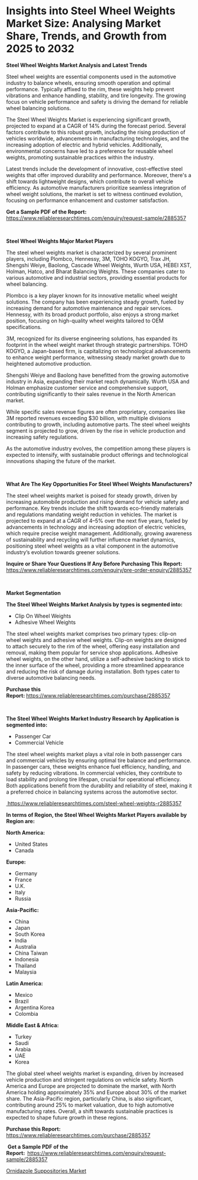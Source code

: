 <p><h1>Insights into Steel Wheel Weights Market Size: Analysing Market Share, Trends, and Growth from 2025 to 2032</h1></p><p><strong>Steel Wheel Weights Market Analysis and Latest Trends</strong></p>
<p><p>Steel wheel weights are essential components used in the automotive industry to balance wheels, ensuring smooth operation and optimal performance. Typically affixed to the rim, these weights help prevent vibrations and enhance handling, stability, and tire longevity. The growing focus on vehicle performance and safety is driving the demand for reliable wheel balancing solutions.</p><p>The Steel Wheel Weights Market is experiencing significant growth, projected to expand at a CAGR of 14% during the forecast period. Several factors contribute to this robust growth, including the rising production of vehicles worldwide, advancements in manufacturing technologies, and the increasing adoption of electric and hybrid vehicles. Additionally, environmental concerns have led to a preference for reusable wheel weights, promoting sustainable practices within the industry. </p><p>Latest trends include the development of innovative, cost-effective steel weights that offer improved durability and performance. Moreover, there's a shift towards lightweight designs, which contribute to overall vehicle efficiency. As automotive manufacturers prioritize seamless integration of wheel weight solutions, the market is set to witness continued evolution, focusing on performance enhancement and customer satisfaction.</p></p>
<p><strong>Get a Sample PDF of the Report:&nbsp;</strong> <a href="https://www.reliableresearchtimes.com/enquiry/request-sample/2885357?utm_campaign=2220&utm_medium=2&utm_source=Github&utm_content=ia&utm_term=13032025&utm_id=steel-wheel-weights">https://www.reliableresearchtimes.com/enquiry/request-sample/2885357</a></p>
<p>&nbsp;</p>
<p><strong>Steel Wheel Weights Major Market Players</strong></p>
<p><p>The steel wheel weights market is characterized by several prominent players, including Plombco, Hennessy, 3M, TOHO KOGYO, Trax JH, Shengshi Weiye, Baolong, Cascade Wheel Weights, Wurth USA, HEBEI XST, Holman, Hatco, and Bharat Balancing Weights. These companies cater to various automotive and industrial sectors, providing essential products for wheel balancing.</p><p>Plombco is a key player known for its innovative metallic wheel weight solutions. The company has been experiencing steady growth, fueled by increasing demand for automotive maintenance and repair services. Hennessy, with its broad product portfolio, also enjoys a strong market position, focusing on high-quality wheel weights tailored to OEM specifications.</p><p>3M, recognized for its diverse engineering solutions, has expanded its footprint in the wheel weight market through strategic partnerships. TOHO KOGYO, a Japan-based firm, is capitalizing on technological advancements to enhance weight performance, witnessing steady market growth due to heightened automotive production.</p><p>Shengshi Weiye and Baolong have benefitted from the growing automotive industry in Asia, expanding their market reach dynamically. Wurth USA and Holman emphasize customer service and comprehensive support, contributing significantly to their sales revenue in the North American market. </p><p>While specific sales revenue figures are often proprietary, companies like 3M reported revenues exceeding $30 billion, with multiple divisions contributing to growth, including automotive parts. The steel wheel weights segment is projected to grow, driven by the rise in vehicle production and increasing safety regulations. </p><p>As the automotive industry evolves, the competition among these players is expected to intensify, with sustainable product offerings and technological innovations shaping the future of the market.</p></p>
<p>&nbsp;</p>
<p><strong>What Are The Key Opportunities For Steel Wheel Weights Manufacturers?</strong></p>
<p><p>The steel wheel weights market is poised for steady growth, driven by increasing automobile production and rising demand for vehicle safety and performance. Key trends include the shift towards eco-friendly materials and regulations mandating weight reduction in vehicles. The market is projected to expand at a CAGR of 4–5% over the next five years, fueled by advancements in technology and increasing adoption of electric vehicles, which require precise weight management. Additionally, growing awareness of sustainability and recycling will further influence market dynamics, positioning steel wheel weights as a vital component in the automotive industry’s evolution towards greener solutions.</p></p>
<p><strong>Inquire or Share Your Questions If Any Before Purchasing This Report:</strong> <a href="https://www.reliableresearchtimes.com/enquiry/pre-order-enquiry/2885357?utm_campaign=2220&utm_medium=2&utm_source=Github&utm_content=ia&utm_term=13032025&utm_id=steel-wheel-weights">https://www.reliableresearchtimes.com/enquiry/pre-order-enquiry/2885357</a></p>
<p>&nbsp;</p>
<p><strong>Market Segmentation</strong></p>
<p><strong>The Steel Wheel Weights Market Analysis by types is segmented into:</strong></p>
<p><ul><li>Clip On Wheel Weights</li><li>Adhesive Wheel Weights</li></ul></p>
<p><p>The steel wheel weights market comprises two primary types: clip-on wheel weights and adhesive wheel weights. Clip-on weights are designed to attach securely to the rim of the wheel, offering easy installation and removal, making them popular for service shop applications. Adhesive wheel weights, on the other hand, utilize a self-adhesive backing to stick to the inner surface of the wheel, providing a more streamlined appearance and reducing the risk of damage during installation. Both types cater to diverse automotive balancing needs.</p></p>
<p><strong>Purchase this Report:&nbsp;</strong><a href="https://www.reliableresearchtimes.com/purchase/2885357?utm_campaign=2220&utm_medium=2&utm_source=Github&utm_content=ia&utm_term=13032025&utm_id=steel-wheel-weights">https://www.reliableresearchtimes.com/purchase/2885357</a></p>
<p>&nbsp;</p>
<p><strong>The Steel Wheel Weights Market Industry Research by Application is segmented into:</strong></p>
<p><ul><li>Passenger Car</li><li>Commercial Vehicle</li></ul></p>
<p><p>The steel wheel weights market plays a vital role in both passenger cars and commercial vehicles by ensuring optimal tire balance and performance. In passenger cars, these weights enhance fuel efficiency, handling, and safety by reducing vibrations. In commercial vehicles, they contribute to load stability and prolong tire lifespan, crucial for operational efficiency. Both applications benefit from the durability and reliability of steel, making it a preferred choice in balancing systems across the automotive sector.</p></p>
<p><a href="https://www.reliableresearchtimes.com/steel-wheel-weights-r2885357?utm_campaign=2220&utm_medium=2&utm_source=Github&utm_content=ia&utm_term=13032025&utm_id=steel-wheel-weights">&nbsp;https://www.reliableresearchtimes.com/steel-wheel-weights-r2885357</a></p>
<p><strong>In terms of Region, the Steel Wheel Weights Market Players available by Region are:</strong></p>
<p>
    <p> <strong> North America: </strong>
        <ul>
            <li>United States</li>
            <li>Canada</li>
        </ul>
        </p> 
    <p> <strong> Europe: </strong>
        <ul>
            <li>Germany</li>
            <li>France</li>
            <li>U.K.</li>
            <li>Italy</li>
            <li>Russia</li>
        </ul>
        </p> 
    <p> <strong> Asia-Pacific: </strong>
        <ul>
            <li>China</li>
            <li>Japan</li>
            <li>South Korea</li>
            <li>India</li>
            <li>Australia</li>
            <li>China Taiwan</li>
            <li>Indonesia</li>
            <li>Thailand</li>
            <li>Malaysia</li>
        </ul>
        </p> 
    <p> <strong> Latin America: </strong>
        <ul>
            <li>Mexico</li>
            <li>Brazil</li>
            <li>Argentina Korea</li>
            <li>Colombia</li>
        </ul>
        </p> 
    <p> <strong> Middle East & Africa: </strong>
        <ul>
            <li>Turkey</li>
            <li>Saudi</li>
            <li>Arabia</li>
            <li>UAE</li>
            <li>Korea</li>
        </ul>
    </p>
    </p>
<p><p>The global steel wheel weights market is expanding, driven by increased vehicle production and stringent regulations on vehicle safety. North America and Europe are projected to dominate the market, with North America holding approximately 35% and Europe about 30% of the market share. The Asia-Pacific region, particularly China, is also significant, contributing around 25% to market valuation, due to high automotive manufacturing rates. Overall, a shift towards sustainable practices is expected to shape future growth in these regions.</p></p>
<p><strong>Purchase this Report: </strong><a href="https://www.reliableresearchtimes.com/purchase/2885357?utm_campaign=2220&utm_medium=2&utm_source=Github&utm_content=ia&utm_term=13032025&utm_id=steel-wheel-weights">https://www.reliableresearchtimes.com/purchase/2885357</a></p>
<p>&nbsp;<strong>Get a Sample PDF of the Report:&nbsp;&nbsp;</strong><a href="https://www.reliableresearchtimes.com/enquiry/request-sample/2885357?utm_campaign=2220&utm_medium=2&utm_source=Github&utm_content=ia&utm_term=13032025&utm_id=steel-wheel-weights">https://www.reliableresearchtimes.com/enquiry/request-sample/2885357</a></p>
<p><strong></strong></p>
<p><p><a href="https://github.com/jerhoskinson197676/Market-Research-Report-List-1/blob/main/ornidazole-suppositories-market.md?utm_campaign=2220&utm_medium=2&utm_source=Github&utm_content=ia&utm_term=13032025&utm_id=steel-wheel-weights">Ornidazole Suppositories Market</a></p></p>